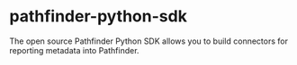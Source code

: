 # pathfinder-python-sdk
The open source Pathfinder Python SDK allows you to build connectors for reporting metadata into Pathfinder.
